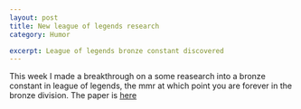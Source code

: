```yaml
---
layout: post
title: New league of legends research
category: Humor

excerpt: League of legends bronze constant discovered
---
```


This week I made a breakthrough on a some reasearch into a bronze
constant in league of legends, the mmr at which point you are forever
in the bronze division. The paper is [here][paper]

[paper]: http://xprettyjohns.com/files/2015/05/29/bronze_constant.pdf
